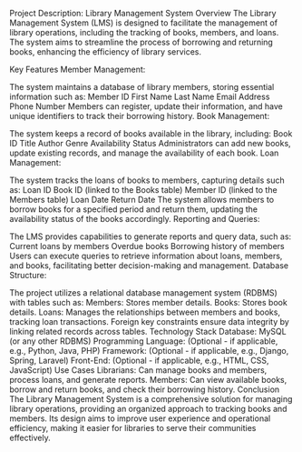 Project Description: Library Management System
Overview
The Library Management System (LMS) is designed to facilitate the management of library operations, including the tracking of books, members, and loans. The system aims to streamline the process of borrowing and returning books, enhancing the efficiency of library services.

Key Features
Member Management:

The system maintains a database of library members, storing essential information such as:
Member ID
First Name
Last Name
Email Address
Phone Number
Members can register, update their information, and have unique identifiers to track their borrowing history.
Book Management:

The system keeps a record of books available in the library, including:
Book ID
Title
Author
Genre
Availability Status
Administrators can add new books, update existing records, and manage the availability of each book.
Loan Management:

The system tracks the loans of books to members, capturing details such as:
Loan ID
Book ID (linked to the Books table)
Member ID (linked to the Members table)
Loan Date
Return Date
The system allows members to borrow books for a specified period and return them, updating the availability status of the books accordingly.
Reporting and Queries:

The LMS provides capabilities to generate reports and query data, such as:
Current loans by members
Overdue books
Borrowing history of members
Users can execute queries to retrieve information about loans, members, and books, facilitating better decision-making and management.
Database Structure:

The project utilizes a relational database management system (RDBMS) with tables such as:
Members: Stores member details.
Books: Stores book details.
Loans: Manages the relationships between members and books, tracking loan transactions.
Foreign key constraints ensure data integrity by linking related records across tables.
Technology Stack
Database: MySQL (or any other RDBMS)
Programming Language: (Optional - if applicable, e.g., Python, Java, PHP)
Framework: (Optional - if applicable, e.g., Django, Spring, Laravel)
Front-End: (Optional - if applicable, e.g., HTML, CSS, JavaScript)
Use Cases
Librarians: Can manage books and members, process loans, and generate reports.
Members: Can view available books, borrow and return books, and check their borrowing history.
Conclusion
The Library Management System is a comprehensive solution for managing library operations, providing an organized approach to tracking books and members. Its design aims to improve user experience and operational efficiency, making it easier for libraries to serve their communities effectively.
